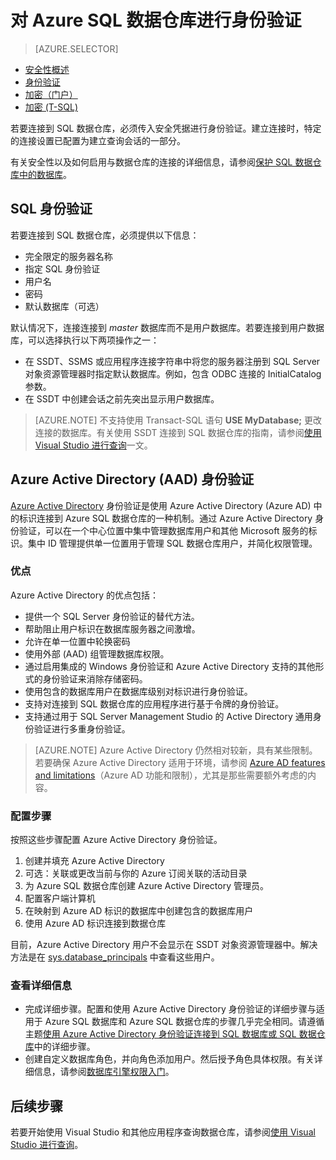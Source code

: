 <properties
   pageTitle="对 Azure SQL 数据仓库进行身份验证 | Azure"
   description="对 Azure SQL 数据仓库进行的 Azure Active Directory (AAD) 和 SQL Server 身份验证。"
   services="sql-data-warehouse"
   documentationCenter=""
   authors="byham"
   manager="barbkess"
   editor=""
   tags=""/>  


<tags
   ms.service="sql-data-warehouse"
   ms.devlang="na"
   ms.topic="article"
   ms.tgt_pltfrm="na"
   ms.workload="data-management"
   ms.date="09/24/2016"
   wacn.date="10/31/2016"
   ms.author="rickbyh;barbkess;sonyama"/>  


# 对 Azure SQL 数据仓库进行身份验证

> [AZURE.SELECTOR]
- [安全性概述](/documentation/articles/sql-data-warehouse-overview-manage-security/)
- [身份验证](/documentation/articles/sql-data-warehouse-authentication/)
- [加密（门户）](/documentation/articles/sql-data-warehouse-encryption-tde/)
- [加密 (T-SQL)](/documentation/articles/sql-data-warehouse-encryption-tde-tsql/)

若要连接到 SQL 数据仓库，必须传入安全凭据进行身份验证。建立连接时，特定的连接设置已配置为建立查询会话的一部分。

有关安全性以及如何启用与数据仓库的连接的详细信息，请参阅[保护 SQL 数据仓库中的数据库][]。

## SQL 身份验证
若要连接到 SQL 数据仓库，必须提供以下信息：

- 完全限定的服务器名称
- 指定 SQL 身份验证
- 用户名
- 密码
- 默认数据库（可选）

默认情况下，连接连接到 *master* 数据库而不是用户数据库。若要连接到用户数据库，可以选择执行以下两项操作之一：

- 在 SSDT、SSMS 或应用程序连接字符串中将您的服务器注册到 SQL Server 对象资源管理器时指定默认数据库。例如，包含 ODBC 连接的 InitialCatalog 参数。
- 在 SSDT 中创建会话之前先突出显示用户数据库。

> [AZURE.NOTE] 不支持使用 Transact-SQL 语句 **USE MyDatabase;** 更改连接的数据库。有关使用 SSDT 连接到 SQL 数据仓库的指南，请参阅[使用 Visual Studio 进行查询][]一文。

## Azure Active Directory (AAD) 身份验证

[Azure Active Directory][What is Azure Active Directory] 身份验证是使用 Azure Active Directory (Azure AD) 中的标识连接到 Azure SQL 数据仓库的一种机制。通过 Azure Active Directory 身份验证，可以在一个中心位置中集中管理数据库用户和其他 Microsoft 服务的标识。集中 ID 管理提供单一位置用于管理 SQL 数据仓库用户，并简化权限管理。

### 优点

Azure Active Directory 的优点包括：

- 提供一个 SQL Server 身份验证的替代方法。
- 帮助阻止用户标识在数据库服务器之间激增。
- 允许在单一位置中轮换密码
- 使用外部 (AAD) 组管理数据库权限。
- 通过启用集成的 Windows 身份验证和 Azure Active Directory 支持的其他形式的身份验证来消除存储密码。
- 使用包含的数据库用户在数据库级别对标识进行身份验证。
- 支持对连接到 SQL 数据仓库的应用程序进行基于令牌的身份验证。
- 支持通过用于 SQL Server Management Studio 的 Active Directory 通用身份验证进行多重身份验证。

> [AZURE.NOTE] Azure Active Directory 仍然相对较新，具有某些限制。若要确保 Azure Active Directory 适用于环境，请参阅 [Azure AD features and limitations][]（Azure AD 功能和限制），尤其是那些需要额外考虑的内容。

### 配置步骤

按照这些步骤配置 Azure Active Directory 身份验证。

1. 创建并填充 Azure Active Directory
2. 可选：关联或更改当前与你的 Azure 订阅关联的活动目录
3. 为 Azure SQL 数据仓库创建 Azure Active Directory 管理员。
4. 配置客户端计算机
5. 在映射到 Azure AD 标识的数据库中创建包含的数据库用户
6. 使用 Azure AD 标识连接到数据仓库

目前，Azure Active Directory 用户不会显示在 SSDT 对象资源管理器中。解决方法是在 [sys.database\_principals](https://msdn.microsoft.com/zh-cn/library/ms187328.aspx) 中查看这些用户。
  
### 查看详细信息
- 完成详细步骤。配置和使用 Azure Active Directory 身份验证的详细步骤与适用于 Azure SQL 数据库和 Azure SQL 数据仓库的步骤几乎完全相同。请遵循主题[使用 Azure Active Directory 身份验证连接到 SQL 数据库或 SQL 数据仓库](/documentation/articles/sql-database-aad-authentication/)中的详细步骤。
- 创建自定义数据库角色，并向角色添加用户。然后授予角色具体权限。有关详细信息，请参阅[数据库引擎权限入门](https://msdn.microsoft.com/zh-cn/library/mt667986.aspx)。

## 后续步骤

若要开始使用 Visual Studio 和其他应用程序查询数据仓库，请参阅[使用 Visual Studio 进行查询][]。

<!-- Article references -->
[保护 SQL 数据仓库中的数据库]: /documentation/articles/sql-data-warehouse-overview-manage-security/
[使用 Visual Studio 进行查询]: /documentation/articles/sql-data-warehouse-query-visual-studio/
[What is Azure Active Directory]: /documentation/articles/active-directory-whatis/
[Azure AD features and limitations]: /documentation/articles/sql-database-aad-authentication/

<!---HONumber=Mooncake_1024_2016-->